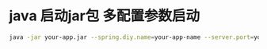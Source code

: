 # java 启动jar包 多配置参数启动

```bash
java -jar your-app.jar --spring.diy.name=your-app-name --server.port=your-port
```
